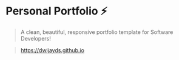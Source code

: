 # Personal Portfolio ⚡️ 
> A clean, beautiful, responsive portfolio template for Software Developers!

> https://dwijayds.github.io


